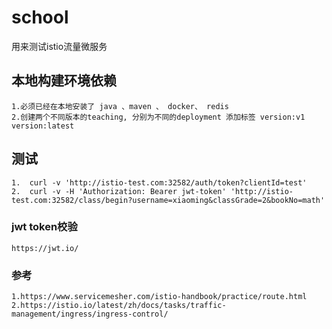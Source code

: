 # school
用来测试istio流量微服务

## 本地构建环境依赖
    1.必须已经在本地安装了 java 、maven 、 docker、 redis 
    2.创建两个不同版本的teaching, 分别为不同的deployment 添加标签 version:v1 version:latest

## 测试
    1.  curl -v 'http://istio-test.com:32582/auth/token?clientId=test'
    2.  curl -v -H 'Authorization: Bearer jwt-token' 'http://istio-test.com:32582/class/begin?username=xiaoming&classGrade=2&bookNo=math'

### jwt token校验
    https://jwt.io/
       
### 参考
    1.https://www.servicemesher.com/istio-handbook/practice/route.html
    2.https://istio.io/latest/zh/docs/tasks/traffic-management/ingress/ingress-control/
    